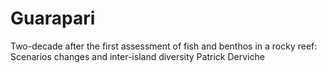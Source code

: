 # Guarapari
Two-decade after the first assessment of fish and benthos in a rocky reef: Scenarios changes and inter-island diversity  Patrick Derviche 
